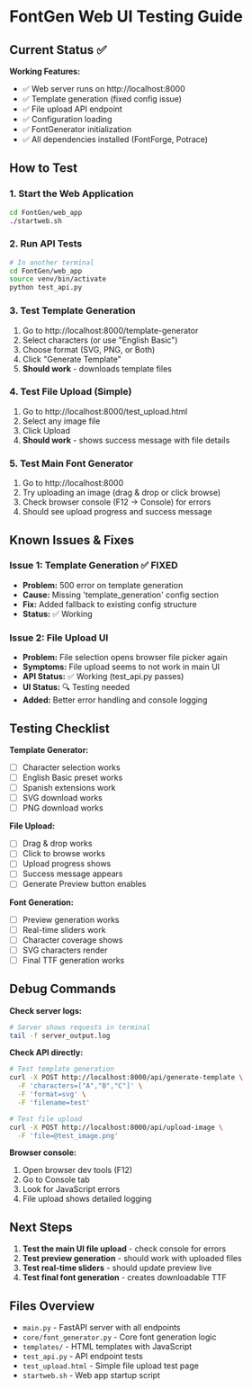 # FontGen Web UI Testing Guide

## Current Status ✅

**Working Features:**
- ✅ Web server runs on http://localhost:8000
- ✅ Template generation (fixed config issue)
- ✅ File upload API endpoint
- ✅ Configuration loading
- ✅ FontGenerator initialization
- ✅ All dependencies installed (FontForge, Potrace)

## How to Test

### 1. Start the Web Application
```bash
cd FontGen/web_app
./startweb.sh
```

### 2. Run API Tests
```bash
# In another terminal
cd FontGen/web_app
source venv/bin/activate
python test_api.py
```

### 3. Test Template Generation
1. Go to http://localhost:8000/template-generator
2. Select characters (or use "English Basic")
3. Choose format (SVG, PNG, or Both)
4. Click "Generate Template"
5. **Should work** - downloads template files

### 4. Test File Upload (Simple)
1. Go to http://localhost:8000/test_upload.html
2. Select any image file
3. Click Upload
4. **Should work** - shows success message with file details

### 5. Test Main Font Generator
1. Go to http://localhost:8000
2. Try uploading an image (drag & drop or click browse)
3. Check browser console (F12 → Console) for errors
4. Should see upload progress and success message

## Known Issues & Fixes

### Issue 1: Template Generation ✅ FIXED
- **Problem:** 500 error on template generation
- **Cause:** Missing 'template_generation' config section
- **Fix:** Added fallback to existing config structure
- **Status:** ✅ Working

### Issue 2: File Upload UI 
- **Problem:** File selection opens browser file picker again
- **Symptoms:** File upload seems to not work in main UI
- **API Status:** ✅ Working (test_api.py passes)
- **UI Status:** 🔍 Testing needed
- **Added:** Better error handling and console logging

## Testing Checklist

**Template Generator:**
- [ ] Character selection works
- [ ] English Basic preset works
- [ ] Spanish extensions work
- [ ] SVG download works
- [ ] PNG download works

**File Upload:**
- [ ] Drag & drop works
- [ ] Click to browse works
- [ ] Upload progress shows
- [ ] Success message appears
- [ ] Generate Preview button enables

**Font Generation:**
- [ ] Preview generation works
- [ ] Real-time sliders work
- [ ] Character coverage shows
- [ ] SVG characters render
- [ ] Final TTF generation works

## Debug Commands

**Check server logs:**
```bash
# Server shows requests in terminal
tail -f server_output.log
```

**Check API directly:**
```bash
# Test template generation
curl -X POST http://localhost:8000/api/generate-template \
  -F 'characters=["A","B","C"]' \
  -F 'format=svg' \
  -F 'filename=test'

# Test file upload
curl -X POST http://localhost:8000/api/upload-image \
  -F 'file=@test_image.png'
```

**Browser console:**
1. Open browser dev tools (F12)
2. Go to Console tab
3. Look for JavaScript errors
4. File upload shows detailed logging

## Next Steps

1. **Test the main UI file upload** - check console for errors
2. **Test preview generation** - should work with uploaded files
3. **Test real-time sliders** - should update preview live
4. **Test final font generation** - creates downloadable TTF

## Files Overview

- `main.py` - FastAPI server with all endpoints
- `core/font_generator.py` - Core font generation logic
- `templates/` - HTML templates with JavaScript
- `test_api.py` - API endpoint tests
- `test_upload.html` - Simple file upload test page
- `startweb.sh` - Web app startup script
